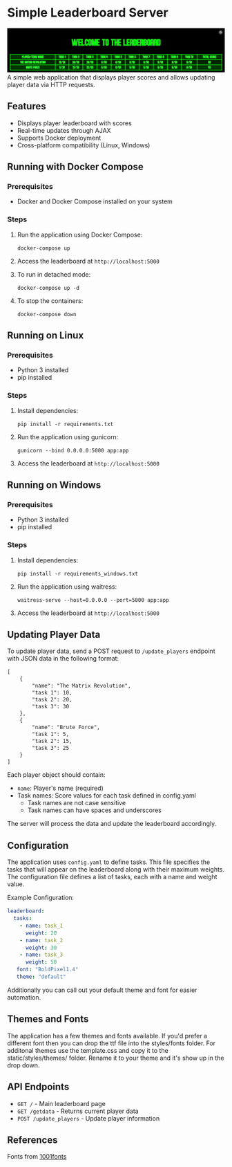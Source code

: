 # Simple Leaderboard Server
![image](screenshot/ScreenshotLeaderboard.png)
A simple web application that displays player scores and allows updating player data via HTTP requests.

## Features

- Displays player leaderboard with scores
- Real-time updates through AJAX
- Supports Docker deployment
- Cross-platform compatibility (Linux, Windows)

## Running with Docker Compose

### Prerequisites
- Docker and Docker Compose installed on your system

### Steps
1. Run the application using Docker Compose:
   ```
   docker-compose up
   ```

2. Access the leaderboard at `http://localhost:5000`

3. To run in detached mode:
   ```
   docker-compose up -d
   ```

4. To stop the containers:
   ```
   docker-compose down
   ```

## Running on Linux

### Prerequisites
- Python 3 installed
- pip installed

### Steps
1. Install dependencies:
   ```
   pip install -r requirements.txt
   ```

2. Run the application using gunicorn:
   ```
   gunicorn --bind 0.0.0.0:5000 app:app
   ```

3. Access the leaderboard at `http://localhost:5000`

## Running on Windows

### Prerequisites
- Python 3 installed
- pip installed

### Steps
1. Install dependencies:
   ```
   pip install -r requirements_windows.txt
   ```

2. Run the application using waitress:
   ```
   waitress-serve --host=0.0.0.0 --port=5000 app:app
   ```

3. Access the leaderboard at `http://localhost:5000`

## Updating Player Data

To update player data, send a POST request to `/update_players` endpoint with JSON data in the following format:

```
[
    {
        "name": "The Matrix Revolution",
        "task 1": 10,
        "task 2": 20,
        "task 3": 30
    },
    {
        "name": "Brute Force",
        "task 1": 5,
        "task 2": 15,
        "task 3": 25
    }
]
```

Each player object should contain:                                                                                       
                                                                                                                         
- `name`: Player's name (required)
- Task names: Score values for each task defined in config.yaml
  - Task names are not case sensitive
  - Task names can have spaces and underscores

The server will process the data and update the leaderboard accordingly.                                                 
## Configuration                                                                                        
The application uses `config.yaml` to define tasks. This file specifies the tasks that will appear on the leaderboard along with their maximum weights. The configuration file defines a list of tasks, each with a name and weight value.

Example Configuration:

```yaml
leaderboard:
  tasks:
    - name: task_1
      weight: 20
    - name: task_2
      weight: 30
    - name: task_3
      weight: 50
   font: "BoldPixel1.4"
   theme: "default"
```

Additionally you can call out your default theme and font for easier automation.
## Themes and Fonts
The application has a few themes and fonts available.  If you'd prefer a different font then you can drop the ttf file into the styles/fonts folder.  For additonal themes use the template.css and copy it to the static/styles/themes/ folder.  Rename it to your theme and it's show up in the drop down.

## API Endpoints

- `GET /` - Main leaderboard page
- `GET /getdata` - Returns current player data
- `POST /update_players` - Update player information

## References
Fonts from [1001fonts](https://www.1001fonts.com/)